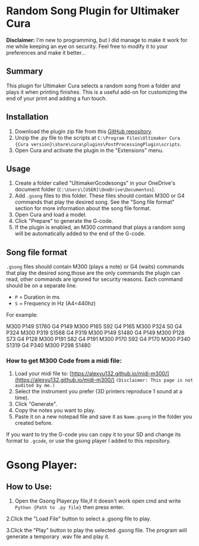 # Random Song Plugin for Ultimaker Cura

**Disclaimer:**
I'm new to programming, but I did manage to make it work for me while keeping an eye on security. Feel free to modify it to your preferences and make it better...

## Summary

This plugin for Ultimaker Cura selects a random song from a folder and plays it when printing finishes. This is a useful add-on for customizing the end of your print and adding a fun touch.

## Installation

1. Download the plugin zip file from this [GitHub repository](https://github.com/rodrigomauricio/cura_random_song_plugin).
2. Unzip the .py file to the scripts at `C:\Program Files\Ultimaker Cura {Cura version}\share\cura\plugins\PostProcessingPlugin\scripts`.
3. Open Cura and activate the plugin in the "Extensions" menu.

## Usage

1. Create a folder called "UltimakerGcodesongs" in your OneDrive's document folder (`C:\Users\[USER]\OneDrive\Documentos`).
2. Add `.gsong` files to this folder. These files should contain M300 or G4 commands that play the desired song. See the "Song file format" section for more information about the song file format.
3. Open Cura and load a model.
4. Click "Prepare" to generate the G-code.
5. If the plugin is enabled, an M300 command that plays a random song will be automatically added to the end of the G-code.

## Song file format

`.gsong` files should contain M300 (plays a note) or G4 (waits) commands that play the desired song,those are the only commands the plugin can read, other commands are ignored for security reasons. 
Each command should be on a separate line. 

- `P` = Duration in ms
- `S` = Frequency in Hz (A4=440hz)

For example:

M300 P149 S1760
G4 P149
M300 P165 S92
G4 P165
M300 P324 S0
G4 P324
M300 P319 S1568
G4 P319
M300 P149 S1480
G4 P149
M300 P128 S73
G4 P128
M300 P191 S82
G4 P191
M300 P170 S92
G4 P170
M300 P340 S1319
G4 P340
M300 P298 S1480


### How to get M300 Code from a midi file:

1. Load your midi file to: [https://alexyu132.github.io/midi-m300/](https://alexyu132.github.io/midi-m300/) `(Disclaimer: This page is not audited by me.)`
2. Select the instrument you prefer (3D printers reproduce 1 sound at a time).
3. Click "Generate".
4. Copy the notes you want to play.
5. Paste it on a new notepad file and save it as `Name.gsong` in the folder you created before. 

If you want to try the G-code you can copy it to your SD and change its format to `.gcode`, or use the gsong player I added to this repository.

# Gsong Player:
## How to Use:

1. Open the Gsong Player.py file,if it doesn't work open cmd and write `Python {Path to .py file}` then press enter.

2.Click the "Load File" button to select a .gsong file to play.

3.Click the "Play" button to play the selected .gsong file. The program will generate a temporary .wav file and play it.

